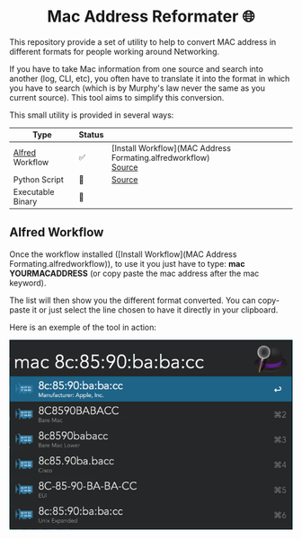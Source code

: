 <h1 align="center">Mac Address Reformater 🌐</h1>



This repository provide a set of utility to help to convert MAC address in different formats for people working around Networking.

If you have to take Mac information from one source and search into another (log, CLI, etc), you often have to translate it into the format in which you have to search (which is by Murphy's law never the same as you current source). This tool aims to simplify this conversion.



This small utility is provided in several ways:

| Type                                          | Status |                                                              |
| --------------------------------------------- | ------ | ------------------------------------------------------------ |
| [Alfred](https://www.alfredapp.com/) Workflow | ✅      | [Install Workflow](MAC Address Formating.alfredworkflow) <br/>[Source](alfred-mac-address-reformater) |
| Python Script                                 | 🔧      | [Source](python-mac-address-reformater/mac-address-reformater.py) |
| Executable Binary                             | 🔧      |                                                              |



## Alfred Workflow

Once the workflow installed ([Install Workflow](MAC Address Formating.alfredworkflow)), to use it you just have to type: **mac YOURMACADDRESS** (or copy paste the mac address after the mac keyword).

The list will then show you the different format converted. You can copy-paste it or just select the line chosen to have it directly in your clipboard.

Here is an exemple of the tool in action:

![image-20211201213741988](README.assets/image-20211201213741988.png)